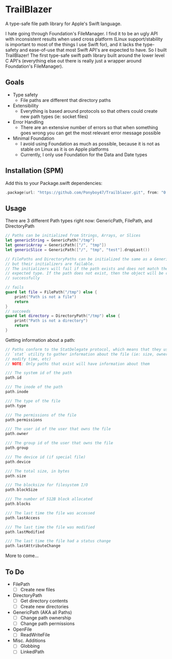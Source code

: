 # TrailBlazer

A type-safe file path library for Apple's Swift language.

I hate going through Foundation's FileManager. I find it to be an ugly API with inconsistent results when used cross platform (Linux support/stability is important to most of the things I use Swift for), and it lacks the type-safety and ease-of-use that most Swift API's are expected to have. So I built TrailBlazer! The first type-safe swift path library built around the lower level C API's (everything else out there is really just a wrapper around Foundation's FileManager).

## Goals
- Type safety
  - File paths are different that directory paths
- Extensibility
  - Everything is based around protocols so that others could create new path types (ie: socket files)
- Error Handling
  - There are an extensive number of errors so that when something goes wrong you can get the most relevant error message possible
- Minimal Foundation
  - I avoid using Foundation as much as possible, because it is not as stable on Linux as it is on Apple platforms
  - Currently, I only use Foundation for the Data and Date types

## Installation (SPM)
Add this to your Package.swift dependencies:
```swift
.package(url: "https://github.com/Ponyboy47/Trailblazer.git", from: "0.1.0")
```

## Usage

There are 3 different Path types right now:
GenericPath, FilePath, and DirectoryPath
```swift
// Paths can be initialized from Strings, Arrays, or Slices
let genericString = GenericPath("/tmp")
let genericArray = GenericPath(["/", "tmp"])
let genericSlice = GenericPath(["/", "tmp", "test"].dropLast())

// FilePaths and DirectoryPaths can be initialized the same as a GenericPath,
// but their initializers are failable.
// The initializers will fail if the path exists and does not match the
// expected type. If the path does not exist, then the object will be created
// successfully

// fails
guard let file = FilePath("/tmp") else {
    print("Path is not a file")
    return
}
// succeeds
guard let directory = DirectoryPath("/tmp") else {
    print("Path is not a directory")
    return
}
```

Getting information about a path:
```swift
// Paths conform to the StatDelegate protocol, which means that they use the
// `stat` utility to gather information about the file (ie: size, ownership,
// modify time, etc)
// NOTE: Only paths that exist will have information about them

/// The system id of the path
path.id

/// The inode of the path
path.inode

/// The type of the file
path.type

/// The permissions of the file
path.permissions

/// The user id of the user that owns the file
path.owner

/// The group id of the user that owns the file
path.group

/// The device id (if special file)
path.device

/// The total size, in bytes
path.size

/// The blocksize for filesystem I/O
path.blockSize

/// The number of 512B block allocated
path.blocks

/// The last time the file was accessed
path.lastAccess

/// The last time the file was modified
path.lastModified

/// The last time the file had a status change
path.lastAttributeChange
```

More to come...

## To Do
- FilePath
  - [ ] Create new files
- DirectoryPath
  - [ ] Get directory contents
  - [ ] Create new directories
- GenericPath (AKA all Paths)
  - [ ] Change path ownership
  - [ ] Change path permissions
- OpenFile
  - [ ] ReadWriteFile
- Misc. Additions
  - [ ] Globbing
  - [ ] LinkedPath
